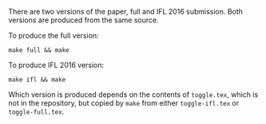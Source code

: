 There are two versions of the paper, full and IFL 2016
submission. Both versions are produced from the same source.

To produce the full version:

    make full && make

To produce IFL 2016 version:

    make ifl && make

Which version is produced depends  on the contents of
`toggle.tex`, which is not in the repository, but copied by
`make` from either `toggle-ifl.tex` or `toggle-full.tex`.

